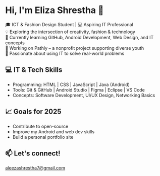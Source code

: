 # Hi, I'm Eliza Shrestha 👋

🎓 ICT & Fashion Design Student | 💻 Aspiring IT Professional  
💡 Exploring the intersection of creativity, fashion & technology  
🌱 Currently learning GitHub, Android Development, Web Design, and IT concepts  
🔭 Working on Pathly – a nonprofit project supporting diverse youth  
🧠 Passionate about using IT to solve real-world problems


 ## 💻 IT & Tech Skills
- Programming: HTML | CSS | JavaScript | Java (Android)
- Tools: Git & GitHub | Android Studio | Figma | Eclipse | VS Code
- Concepts: Software Development, UI/UX Design, Networking Basics


## 📈 Goals for 2025
- Contribute to open-source
- Improve my Android and web dev skills
- Build a personal portfolio site

## 📫 Let's connect!
aleezashrestha7@gmail.com
